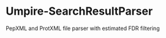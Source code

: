 Umpire-SearchResultParser
=========================

PepXML and ProtXML file parser with estimated FDR filtering
